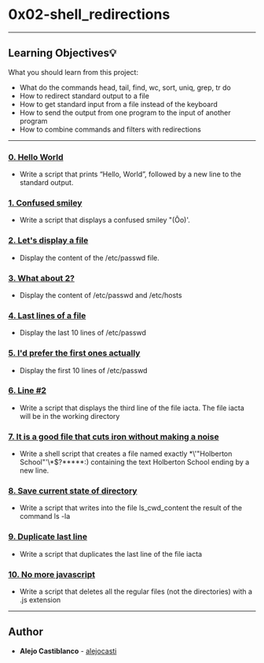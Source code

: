 # 0x02-shell_redirections

---
## Learning Objectives:bulb:
What you should learn from this project:

* What do the commands head, tail, find, wc, sort, uniq, grep, tr do
* How to redirect standard output to a file
* How to get standard input from a file instead of the keyboard
* How to send the output from one program to the input of another program
* How to combine commands and filters with redirections

---

### [0. Hello World ](./0-hello_world)
* Write a script that prints “Hello, World”, followed by a new line to the standard output.


### [1. Confused smiley](./1-confused_smiley)
* Write a script that displays a confused smiley "(Ôo)'.


### [2. Let's display a file](./2-hellofile)
* Display the content of the /etc/passwd file.


### [3. What about 2? ](./3-twofiles)
* Display the content of /etc/passwd and /etc/hosts


### [4. Last lines of a file ](./4-lastlines)
* Display the last 10 lines of /etc/passwd


### [5. I'd prefer the first ones actually](./5-firstlines)
* Display the first 10 lines of /etc/passwd


### [6. Line #2 ](./6-third_line)
* Write a script that displays the third line of the file iacta. The file iacta will be in the working directory


### [7. It is a good file that cuts iron without making a noise](./7-file)
* Write a shell script that creates a file named exactly \*\\'"Holberton School"\'\\*$\?\*\*\*\*\*:) containing the text Holberton School ending by a new line.


### [8. Save current state of directory ](./8-cwd_state)
* Write a script that writes into the file ls_cwd_content the result of the command ls -la


### [9. Duplicate last line](./9-duplicate_last_line)
* Write a script that duplicates the last line of the file iacta


### [10. No more javascript ](./10-no_more_js)
* Write a script that deletes all the regular files (not the directories) with a .js extension

---

## Author
* **Alejo Castiblanco** - [alejocasti](github.com/alejocasti)

